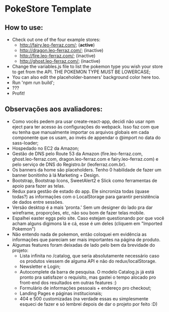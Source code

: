 # PokeStore Template  
## How to use:  
 + Check out one of the four example stores:  
	 + http://fairy.leo-ferraz.com/; (**active**)
	 + http://dragon.leo-ferraz.com/; (inactive)
	 + http://fire.leo-ferraz.com/; (inactive)
	 + http://ghost.leo-ferraz.com/; (inactive)
+ Change the variables.js file to list the pokemon type you wish your store to get from the API. THE POKEMON TYPE MUST BE LOWERCASE;
+ You can also edit the placeholder-banners' background color here too.
+ Run 'npm run build';
+ ???
+ Profit!

## Observações aos avaliadores:
- Como vocês pedem pra usar create-react-app, decidi não usar npm eject para ter acesso às configurações do webpack. Isso faz com que eu tenha que manualmente importar os arquivos globais em cada componente que os usam, ao invés de appendar o @import no data do sass-loader;
- Hospedado no EC2 da Amazon;
- Gestão de DNS pelo Route 53 da Amazon (fire.leo-ferraz.com, ghost.leo-ferraz.com, dragon.leo-ferraz.com e fairy.leo-ferraz.com) e pelo serviço de DNS do Registro.br (leoferraz.com.br).
- Os banners da home são placeholders. Tenho 0 habilidade de fazer um banner bonitinho à lá Marketing + Design.
- Bootstrap, Bootstrap Icons, SweetAlert2 e Slick como ferramentas de apoio para fazer as telas.
- Redux para gestão de estado do app. Ele sincroniza todas (quase todas?) as informações com o LocalStorage para garantir persistência de dados entre sessões.
- Versão desktop é a mais 'pronta.' Sem um designer do lado pra dar wireframe, proporções, etc, não sou bom de fazer telas mobile.
- Espalhei easter eggs pelo site. Caso estejam questionando por que você acham alguns digimons lá e cá, esse é um deles (cliquem em "Imported Pokemon")
- Não entendo nada de pokemon, então coloquei em evidência as informações que pareciam ser mais importantes na página de produto.
- Algumas features foram deixadas de lado pelo bem da brevidade do projeto:
	- Lista infinita no /catalog, que seria absolutamente necessário caso os produtos viessem de alguma API e não do redux/localStorage.
	- Newsletter e Login;
	- Autocomplete da barra de pesquisa. O modelo Catalog.js já está pronto pra satisfazer o requisito, mas gastei o tempo alocado pro front-end dos resultados em outras features :)
	- Formulário de informações pessoais + endereço pro checkout;
	- Landing Pages e páginas institucionais;
	- 404 e 500 customizadas (na verdade essas eu simplesmente esqueci de fazer e só lembrei depois de dar o projeto por feito :D)
